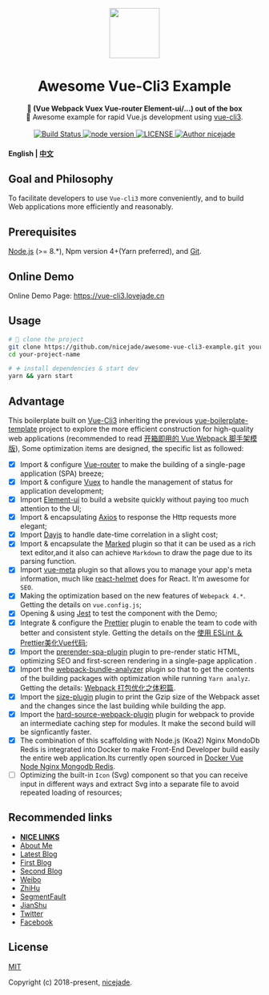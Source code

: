 <p align="center"><a href="https://vuejs.org" target="_blank"><img width="100"src="https://vuejs.org/images/logo.png"></a></p>

<h1 align="center"><strong>Awesome Vue-Cli3 Example </strong></h1>

<div align="center">
  <strong>
    🦅 (Vue Webpack Vuex Vue-router Element-ui/...) out of the box
  </strong>
</div>

<div align="center">
 🦅 Awesome example for rapid Vue.js development using <a href="https://github.com/vuejs/vue-cli" target="_blank">vue-cli3</a>.
</div>

<br>

<div align="center">
  <a href="https://circleci.com/gh/nicejade/awesome-vue-cli3-example">
    <img src="https://circleci.com/gh/nicejade/awesome-vue-cli3-example/tree/master.svg?style=svg" alt="Build Status">
  </a>
  <a href="https://nodejs.org/en/">
    <img src="https://img.shields.io/badge/node-%3E%3D%208.0.0-green.svg" alt="node version">
  </a>
  <a href="https://github.com/nicejade/vue-boilerplate-template">
    <img src="https://img.shields.io/github/license/nicejade/vue-boilerplate-template.svg" alt="LICENSE">
  </a>
  <a href="https://about.me/nicejade"><img src="https://img.shields.io/badge/Author-nicejade-%23a696c8.svg" alt="Author nicejade"></a>
</div>

#### English | [中文](https://vue-cli3.lovejade.cn/)

## Goal and Philosophy

To facilitate developers to use `Vue-cli3` more conveniently, and to build Web applications more efficiently and reasonably.

## Prerequisites

[Node.js](https://nodejs.org/en/) (>= 8.*), Npm version 4+(Yarn preferred), and [Git](https://git-scm.com/).

## Online Demo

Online Demo Page: https://vue-cli3.lovejade.cn

## Usage

```bash
# 🎉 clone the project
git clone https://github.com/nicejade/awesome-vue-cli3-example.git your-project-name
cd your-project-name

# ➕ install dependencies & start dev
yarn && yarn start
```

## Advantage

This boilerplate built on [Vue-Cli3](https://github.com/vuejs/vue-cli/) inheriting the previous [vue-boilerplate-template](https://github.com/nicejade/vue-boilerplate-template) project to explore the more efficient construction for high-quality web applications (recommended to read [开箱即用的 Vue Webpack 脚手架模版](https://www.jeffjade.com/2018/05/20/140-vue-webpack-boilerplate-template/)), Some optimization items are designed, the specific list as followed:

- [x] Import & configure [Vue-router](https://router.vuejs.org/zh/) to make the building of a single-page application (SPA) breeze;
- [x] Import & configure [Vuex](https://vuex.vuejs.org/zh/) to handle the management of status for application development;
- [x] Import [Element-ui](http://element.eleme.io/#/zh-CN) to build a website quickly without paying too much attention to the UI;
- [x] Import & encapsulating [Axios](https://github.com/axios/axios) to response the Http requests more elegant;
- [x] Import [Dayjs](https://github.com/iamkun/dayjs) to handle date-time correlation in a slight cost;
- [x] Import & encapsulate the [Marked]() plugin so that it can be used as a rich text editor,and it also can achieve `Markdown` to draw the page due to its parsing function.
- [x] Import [vue-meta](https://github.com/declandewet/vue-meta) plugin so that allows you to manage your app's meta information, much like [react-helmet](https://github.com/nfl/react-helmet) does for React. It'm awesome for `SEO`.
- [x] Making the optimization based on the new features of `Webepack 4.*`. Getting the details on `vue.config.js`;
- [x] Opening & using [Jest](https://jestjs.io/) to test the component with the Demo;
- [x] Integrate & configure the [Prettier](https://prettier.io/) plugin to enable the team to code with better and consistent style. Getting the details on the [使用 ESLint ＆ Prettier美化Vue代码](https://www.jeffjade.com/2018/06/18/142-beautify-vue-by-eslint-and-prettier/);
- [x] Import the [prerender-spa-plugin](https://github.com/chrisvfritz/prerender-spa-plugin) plugin to pre-render static HTML, optimizing SEO and first-screen rendering in a single-page application .
- [x] Import the [webpack-bundle-analyzer](https://github.com/webpack-contrib/webpack-bundle-analyzer) plugin so that to get the contents of the building packages with optimization while running `Yarn analyz`. Getting the details: [Webpack 打包优化之体积篇](https://jeffjade.com/2017/08/06/124-webpack-packge-optimization-for-volume/#%E5%AE%9A%E4%BD%8D-webpack-%E5%A4%A7%E7%9A%84%E5%8E%9F%E5%9B%A0).
- [x] Import the [size-plugin](https://github.com/GoogleChromeLabs/size-plugin)  plugin to print the Gzip size of the Webpack asset and the changes since the last building while building the app.
- [x] Import the [hard-source-webpack-plugin](https://github.com/mzgoddard/hard-source-webpack-plugin) plugin for webpack to provide an intermediate caching step for modules. It make the second build will be signficantly faster.
- [x] The combination of this scaffolding with Node.js (Koa2) Nginx MondoDb Redis is integrated into Docker to make Front-End Developer build easily the entire web application.Its currently open sourced in [Docker Vue Node Nginx Mongodb Redis](https://github.com/nicejade/docker-vue-node-nginx-mongodb-redis).
-  [ ] Optimizing the built-in `Icon` (Svg) component so that you can receive input in different ways and extract Svg into a separate file to avoid repeated loading of resources;

## Recommended links

- [**NICE LINKS**](https://nicelinks.site?from=github)
- [About Me](https://about.me/nicejade/)
- [Latest Blog](https://nice.lovejade.cn/)
- [First Blog](https://jeffjade.com)
- [Second Blog](https://blog.lovejade.cn/)
- [Weibo](http://weibo.com/jeffjade)
- [ZhiHu](https://www.zhihu.com/people/yang-qiong-pu/)
- [SegmentFault](https://segmentfault.com/u/jeffjade)
- [JianShu](http://www.jianshu.com/u/9aae3d8f4c3d)
- [Twitter](https://twitter.com/nicejadeyang)
- [Facebook](https://www.facebook.com/yang.gang.jade)

## License

[MIT](http://opensource.org/licenses/MIT)

Copyright (c) 2018-present, [nicejade](https://about.me/nicejade/).
